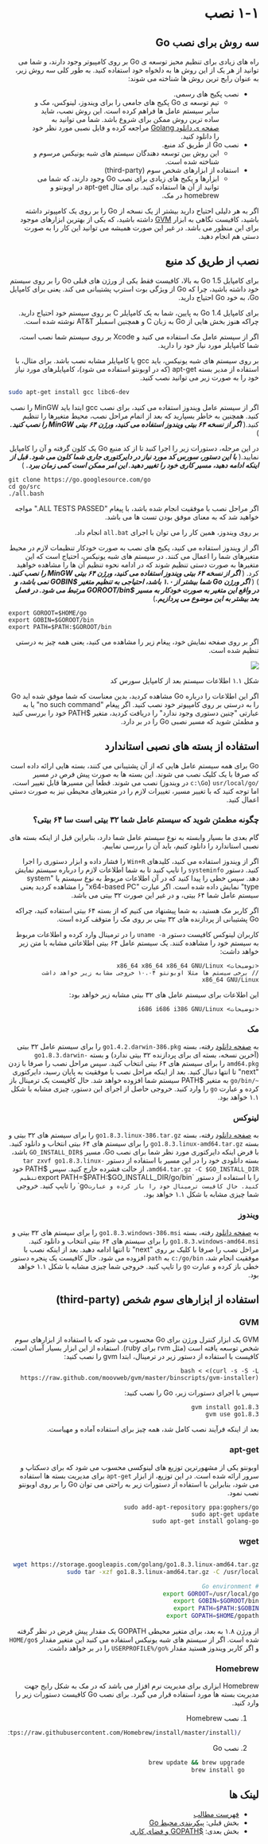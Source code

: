 <div dir="rtl">

# ۱-۱ نصب

## سه روش برای نصب Go

راه های زیادی برای تنظیم محیز توسعه ی Go بر روی کامپیوتر وجود دارند، و شما می توانید از هر یک از این روش ها به دلخواه خود استفاده کنید. به طور کلی سه روش زیر، به عنوان رایج ترین روش ها شناخته می شوند:

- نصب پکیج های رسمی.
    - تیم توسعه ی Go پکیج های جامعی را برای ویندوز، لینوکس، مک و سایر سیستم عامل ها فراهم کرده است. این روش نصب، شاید ساده ترین روش ممکن برای شروع باشد. شما می توانید به [صفحه ی دانلود Golang](https://golang.org/dl/) مراجعه کرده و فایل نصبی مورد نظر خود را دانلود کنید.
- نصب Go از طریق کد منبع.
    - این روش بین توسعه دهندگان سیستم های شبه یونیکس مرسوم و شناخته شده است.
- استفاده از ابزارهای شخص سوم (third-party)
    - ابزارها و پکیج های زیادی برای نصب Go وجود دارند، که شما می توانید از آن ها استفاده کنید. برای مثال apt-get در اوبونتو و homebrew در مک.

اگر به هر دلیلی احتیاح دارید بیشتر از یک نسخه از Go را بر روی یک کامپیوتر داشته باشید، کافیست نگاهی به ابزار [GVM](https://github.com/moovweb/gvm) داشته باشید، که یکی از بهترین ابزارهای موجود برای این منظور می باشد. در غیر این صورت همیشه می توانید این کار را به صورت دستی هم انجام دهید.

## نصب از طریق کد منبع

برای کامپایل Go 1.5 به بالا، کافیست فقط یکی از ورژن های قبلی Go را بر روی سیستم خود داشته باشید، چرا که Go از ویژگی بوت استرپ پشتیبانی می کند. یعنی برای کامپایل Go، به خود Go احتیاج دارید.

برای کامپایل Go 1.4 به پایین، شما به یک کامپایلر C بر روی سیستم خود احتیاج دارید. چراکه هنوز بخش هایی از Go به زبان C و همچنین اسمبلر AT&T نوشته شده است.

اگر از سیستم عامل مک استفاده می کنید و Xcode بر روی سیستم شما نصب است، شما کامپایلر مورد نیاز خود را دارید.

بر روی سیستم های شبه یونیکس، باید gcc یا کامپایلر مشابه نصب باشد. برای مثال، با استفاده از مدیر بسته apt-get (که در اوبونتو استفاده می شود)، کامپایلرهای مورد نیاز خود را به صورت زیر می توانید نصب کنید.

</div>

```sh
sudo apt-get install gcc libc6-dev
```

<div dir="rtl">

اگر از سیستم عامل ویندوز استفاده می کنید، برای نصب gcc ابتدا باید MinGW را نصب کنید. همچنین به خاطر بسپارید که بعد از اتمام مراحل نصب، محیط متغیرها را تنظیم کنید.( ***اگر از نسخه ۶۴ بیتی ویندوز استفاده می کنید، ورژن ۶۴ بیتی MinGW را نصب کنید.*** )

در این مرحله، دستورات زیر را اجرا کنید تا از کد منبع Go یک کلون گرفته و آن را کامپایل نمایید.( ***با این دستور، سورس کد مورد نیاز در دایرکتوری جاری شما کلون می شود. قبل از اینکه ادامه دهید، مسیر کاری خود را تغییر دهید. این امر ممکن است کمی زمان ببرد.*** )

</div>

	git clone https://go.googlesource.com/go
	cd go/src
	./all.bash 
	
<div dir="rtl">

اگر مراحل نصب با موفقیت انجام شده باشد، با پیغام "ALL TESTS PASSED." مواجه خواهید شد که به معنای موفق بودن تست ها می باشد.


بر روی ویندوز، همین کار را می توان با اجرای `all.bat` انجام داد.


اگر از ویندوز استفاده می کنید، پکیج های نصب به صورت خودکار تنظیمات لازم در محیط متغیرهای شما را اعمال می کنند. در سیستم های شبه یونیکس، احتیاج است که این متغیرها به صورت دستی تنظیم شوند که در ادامه نحوه تنظیم آن ها را مشاهده خواهید کرد. ( ***اگر از نسخه ۶۴ بیتی ویندوز استفاده می کنید، ورژن ۶۴ بیتی MinGW را نصب کنید.*** )
( ***اگر ورژن Go شما بیشتر از ۱.۰ باشد، احتیاجی به تنظیم متغیر $GOBIN نمی باشد، و در واقع این متغیر به صورت خودکار به مسیر $GOROOT/bin مرتبط می شود. در فصل بعد بیشتر به این موضوع می پردازیم.***)

</div>

    export GOROOT=$HOME/go
    export GOBIN=$GOROOT/bin
    export PATH=$PATH:$GOROOT/bin

<div dir="rtl">

اگر بر روی صفحه نمایش خود، پیغام زیر را مشاهده می کنید، یعنی همه چیز به درستی تنظیم شده است.

![](images/1.1.mac.png?raw=true)

شکل ۱.۱ اطلاعات سیستم بعد از کامپایل سورس کد

اگر این اطلاعات را درباره Go مشاهده کردید، بدین معناست که شما موفق شده اید Go را به درستی بر روی کامپیوتر خود نصب کنید. اگر پیغام "no such command" یا به عبارتی "چنین دستوری وجود ندارد" را دریافت کردید، متغیر $PATH خود را بررسی کنید و مطمئن شوید که مسیر نصبی Go را در بر دارد.

## استفاده از بسته های نصبی استاندارد

Go برای همه سیستم عامل هایی که از آن پشتیبانی می کنند، بسته هایی ارائه داده است که صرفا با یک کلیک نصب می شوند. این بسته ها به صورت پیش فرص در مسیر `/usr/local/go` (`c:\Go` در ویندوز) نصب می شوند. قطعا این مسیرها قابل تغییر است، اما توجه کنید که با تغییر مسیر، تغییرات لازم را در متغیرهای محیطی نیز به صورت دستی اعمال کنید. 

### چگونه مطمئن شوید که سیستم عامل شما ۳۲ بیتی است سا ۶۴ بیتی؟

گام بعدی ما بسیار وابسته به نوع سیستم عامل شما دارد، بنابراین قبل از اینکه بسته های نصبی استاندارد را دانلود کنیم، باید آن را بررسی نماییم.

اگر از ویندوز استفاده می کنید، کلیدهای `Win+R` را فشار داده و ابزار دستوری را اجرا کنید. دستور `systeminfo` را تایپ کنید تا به شما اطلاعات لازم را درباره سیستم نمایش دهد. سپس خطی را پیدا کنید که در آن اطلاعات مربوط به نوع سیستم یا "system type" نمایش داده شده است. اگر عبارت "x64-based PC" را مشاهده کردید یعنی سیستم عامل شما ۶۴ بیتی، و در غیر این صورت ۳۲ بیتی می باشد.

اگر کاربر مک هستید، به شما پیشنهاد می کنیم که از بسته ۶۴ بیتی استفاده کنید، چراکه Go پشتیبانی از پردازنده های ۳۲ بیتی بر روی مک را متوقف کرده است.

کاربران لینوکس کافیست دستور `uname -a` را در ترمینال وارد کرده و اطلاعات مربوط به سیستم خود را مشاهده کنند. یک سیستم عامل ۶۴ بیتی اطلاعاتی مشابه با متن زیر خواهد داشت:

    <توضیحات> x86_64 x86_64 x86_64 GNU/Linux
    // برخی سیستم ها مثلا اوبونتو ۱۰.۰۴ خروجی مشابه زیر خواهد داشت
    x86_64 GNU/Linux

این اطلاعات برای سیستم عامل های ۳۲ بیتی مشابه زیر خواهد بود:

    <توضیحات> i686 i686 i386 GNU/Linux

### مک

به [صفحه دانلود](https://golang.org/dl/) رفته، بسته `go1.4.2.darwin-386.pkg` را برای سیستم عامل ۳۲ بیتی (آخرین نسخه، بسته ای برای پردازنده ۳۲ بیتی ندارد) و بسته `go1.8.3.darwin-amd64.pkg` را برای سیستم های ۶۴ بیتی انتخاب کنید. سپس مراحل نصب را صرفا با زدن "next" تا انتها دنبال کنید. بعد از اینکه مراحل نصب با موفقیت به پایان رسید، دایرکتوری `~/go/bin` به متغیر $PATH سیستم شما افزوده خواهد شد. حال کافیست یک ترمینال باز کرده و عبارت `go` را وارد کنید. خروجی حاصل از اجرای این دستور، چیزی مشابه با شکل ۱.۱ خواهد بود. 

### لینوکس

به [صفحه دانلود](https://golang.org/dl/) رفته، بسته `go1.8.3.linux-386.tar.gz` را برای سیستم های ۳۲ بیتی و بسته `go1.8.3.linux-amd64.tar.gz` را برای سیستم های ۶۴ بیتی انتخاب و دانلود کنید. با فرض اینکه دایرکتوری مورد نظر شما برای نصب Go، مسیر `$GO_INSTALL_DIR` باشد، بسته دانلودی خود را در این مسیر با استفاده از دستور `tar zxvf go1.8.3.linux-amd64.tar.gz -C $GO_INSTALL_DIR`، از حالت فشرده خارج کنید. سپس $PATH خود را با استفاده از دستور `export PATH=$PATH:$GO_INSTALL_DIR/go/bin` تنظیم کنید. حال کافیست ترمینال خود را باز کرده و عبارت `go` را تایپ کنید. خروجی شما چیزی مشابه با شکل ۱.۱ خواهد بود. 

### ویندوز

به [صفحه دانلود](https://golang.org/dl/) رفته، بسته `go1.8.3.windows-386.msi` را برای سیستم های ۳۲ بیتی و `go1.8.3.windows-amd64.msi` را برای سیستم های ۶۴ بیتی انتخاب و دانلود کنید. مراحل نصب را صرفا با کلیک بر روی "next" تا انتها ادامه دهید. بعد از اینکه نصب با موفقیت انجام شد، `c:/go/bin` به `path` افزوده می شود. حال کافیست یک پنجره دستور خطی باز کرده و عبارت `go` را تایپ کنید. خروجی شما چیزی مشابه با شکل ۱.۱ خواهد بود.

## استفاده از ابزارهای سوم شخص (third-party)

### GVM

GVM یک ابزار کنترل ورژن برای Go محسوب می شود که با استفاده از ابزارهای سوم شخص توسعه یافته است (مثل rvm برای ruby). استفاده از این ابزار بسیار آسان است. کافیست با استفاده از دستور زیر در ترمینال، ابتدا gvm را نصب کنید:

    bash < <(curl -s -S -L https://raw.github.com/moovweb/gvm/master/binscripts/gvm-installer)

سپس با اجرای دستورات زیر، Go  را نصب کنید:

    gvm install go1.8.3
    gvm use go1.8.3

بعد از اینکه فرآیند نصب کامل شد، همه چیز برای استفاده آماده و مهیاست.

### apt-get

اوبونتو یکی از مشهورترین توزیع های لینوکسی محسوب می شود که برای دسکتاپ و سرور ارائه شده است. در این توزیع، از ابزار `apt-get` برای مدیریت بسته ها استفاده می شود، بنابراین با استفاده از دستورات زیر به راحتی می توان Go را بر روی اوبونتو نصب نمود.

    sudo add-apt-repository ppa:gophers/go
    sudo apt-get update
    sudo apt-get install golang-go

### wget
```sh

wget https://storage.googleapis.com/golang/go1.8.3.linux-amd64.tar.gz
sudo tar -xzf go1.8.3.linux-amd64.tar.gz -C /usr/local 

# Go environment
export GOROOT=/usr/local/go
export GOBIN=$GOROOT/bin
export PATH=$PATH:$GOBIN
export GOPATH=$HOME/gopath 
```    
از ورژن ۱.۸ به بعد، برای متغیر محیطی GOPATH یک مقدار پیش فرض در نظر گرفته شده است. اگر از سیستم های شبه یونیکس استفاده می کنید این متغیر مقدار `$HOME/go` و اگر کاربر ویندوز هستید مقدار `%USERPROFILE%/go` را در بر خواهد داشت.

### Homebrew

Homebrew ابزاری برای مدیریت نرم افزار می باشد که در مک به شکل رایج جهت مدیریت بسته ها مورد استفاده قرار می گیرد. برای نصب Go کافیست دستورات زیر را وارد کنید.

<div dir="rtl">

1. نصب Homebrew

</div>

```sh
     /usr/bin/ruby -e "$(curl -fsSL https://raw.githubusercontent.com/Homebrew/install/master/install)"
```

<div dir="rtl">

2. نصب Go

</div>

```sh
    brew update && brew upgrade
    brew install go
```
<div dir="rtl">

## لینک ها

- [فهرست مطالب](preface.md)
- بخش قبلی: [پیکربندی محیط Go](01.0.md)
- بخش بعدی: [$GOPATH و فضای کاری](01.2.md)

</div>